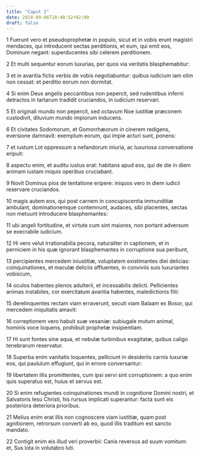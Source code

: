 ```yaml
---
title: "Caput 2"
date: 2024-09-06T18:40:52+02:00
draft: false
---
```




1 Fuerunt vero et pseudoprophetæ in populo, sicut et in vobis erunt magistri mendaces, qui introducent sectas perditionis, et eum, qui emit eos, Dominum negant: superducentes sibi celerem perditionem.

2 Et multi sequentur eorum luxurias, per quos via veritatis blasphemabitur:

3 et in avaritia fictis verbis de vobis negotiabuntur: quibus iudicium iam olim non cessat: et perditio eorum non dormitat.

4 Si enim Deus angelis peccantibus non pepercit, sed rudentibus inferni detractos in tartarum tradidit cruciandos, in iudicium reservari.

5 Et originali mundo non pepercit, sed octavum Noe iustitiæ præconem custodivit, diluvium mundo impiorum inducens.

6 Et civitates Sodomorum, et Gomorrhæorum in cinerem redigens, eversione damnavit: exemplum eorum, qui impie acturi sunt, ponens:

7 et iustum Lot oppressum a nefandorum iniuria, ac luxuriosa conversatione eripuit:

8 aspectu enim, et auditu iustus erat: habitans apud eos, qui de die in diem animam iustam iniquis operibus cruciabant.

9 Novit Dominus pios de tentatione eripere: iniquos vero in diem iudicii reservare cruciandos.

10 magis autem eos, qui post carnem in concupiscentia immunditiæ ambulant, dominationemque contemnunt, audaces, sibi placentes, sectas non metuunt introducere blasphemantes:

11 ubi angeli fortitudine, et virtute cum sint maiores, non portant adversum se execrabile iudicium.

12 Hi vero velut irrationabilia pecora, naturaliter in captionem, et in perniciem in his quæ ignorant blasphemantes in corruptione sua peribunt,

13 percipientes mercedem iniustitiæ, voluptatem existimantes diei delicias: coinquinationes, et maculæ deliciis affluentes, in conviviis suis luxuriantes vobiscum,

14 oculos habentes plenos adulterii, et incessabilis delicti. Pellicientes animas instabiles, cor exercitatum avaritia habentes, maledictionis filii:

15 derelinquentes rectam viam erraverunt, secuti viam Balaam ex Bosor, qui mercedem iniquitatis amavit:

16 correptionem vero habuit suæ vesaniæ: subiugale mutum animal, hominis voce loquens, prohibuit prophetæ insipientiam.

17 Hi sunt fontes sine aqua, et nebulæ turbinibus exagitatæ, quibus caligo tenebrarum reservatur.

18 Superba enim vanitatis loquentes, pelliciunt in desideriis carnis luxuriæ eos, qui paululum effugiunt, qui in errore conversantur:

19 libertatem illis promittentes, cum ipsi servi sint corruptionem: a quo enim quis superatus est, huius et servus est.

20 Si enim refugientes coinquinationes mundi in cognitione Domini nostri, et Salvatoris Iesu Christi, his rursus implicati superantur: facta sunt eis posteriora deteriora prioribus.

21 Melius enim erat illis non cognoscere viam iustitiæ, quam post agnitionem, retrorsum converti ab eo, quod illis traditum est sancto mandato.

22 Contigit enim eis illud veri proverbii: Canis reversus ad suum vomitum: et, Sus lota in volutabro luti.

